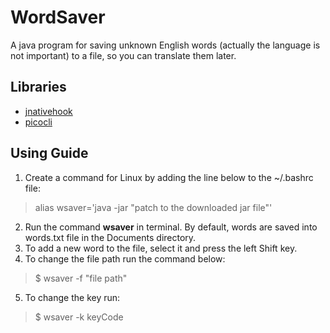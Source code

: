 # WordSaver
A java program for saving unknown English words (actually the language is not important) to a file, so you can translate them later. 

## Libraries
- [jnativehook](https://github.com/kwhat/jnativehook)
- [picocli](https://github.com/remkop/picocli/blob/main/picocli-shell-jline3/README.md)

## Using Guide

1. Create a command for Linux by adding the line below to the ~/.bashrc file:
> alias wsaver='java -jar "patch to the downloaded jar file"'
2. Run the command **wsaver** in terminal. By default, words are saved into words.txt file in the Documents directory.
3. To add a new word to the file, select it and press the left Shift key.
4. To change the file path run the command below: 
> $ wsaver -f "file path"
5. To change the key run:
> $ wsaver -k keyCode
